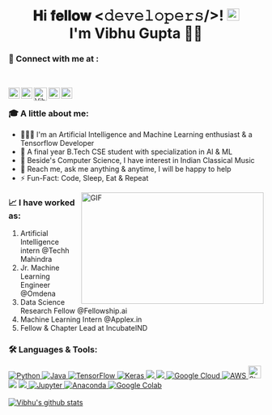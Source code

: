 <h1 align="center"> 𝐇i 𝐟𝐞𝐥𝐥𝐨𝐰 <𝚍𝚎𝚟𝚎𝚕𝚘𝚙𝚎𝚛𝚜/>! <img src="https://github.com/TheDudeThatCode/TheDudeThatCode/blob/master/Assets/Earth.gif" width=24><br>
I'm Vibhu Gupta 👨‍💻</h1>

### 🔗 Connect with me at :
<p>&nbsp;</p> <a href="https://www.linkedin.com/in/vibhu-gupta-10616/"><img align="left" alt="Vibhu's LinkdeIN" width="22px" src="https://www.iconsdb.com/icons/preview/white/linkedin-3-xl.png" /></a>
<a href="https://www.instagram.com/vibhu10616/">
<img align="left" alt="Vibhu's Instagram" width="22px" src="https://www.iconsdb.com/icons/preview/white/instagram-xxl.png" />
</a>
<a href="https://discord.com/users/708630824412643402">
<img align="left" alt="Vibhu Gupta Discord" width="26px" src="https://www.iconsdb.com/icons/preview/white/discord-2-xxl.png" />
</a>
<a href="https://t.me/Vibhu10616">
<img align="left" alt="Vibhu's Telegram" width="22px" src="https://www.iconsdb.com/icons/preview/white/telegram-xxl.png" />
</a>
<a href="https://twitter.com/Vibhu31598482">
<img align="left" alt="Vibhu Gupta Twitter" width="22px" src="https://www.iconsdb.com/icons/preview/white/twitter-4-xl.png" />
</a>
<br/>

### 🎓 A little about me:
- 👨🏽‍💻 I'm an Artificial Intelligence and Machine Learning enthusiast & a Tensorflow Developer 
- 🎯 A final year B.Tech CSE student with specialization in AI & ML 
- 🎸 Beside's Computer Science, I have interest in Indian Classical Music
- 💬 Reach me, ask me anything & anytime, I will be happy to help
- ⚡️ Fun-Fact: Code, Sleep, Eat & Repeat

<img align="right" alt="GIF" width=360 height=220 src="https://raw.githubusercontent.com/abhisheknaiidu/abhisheknaiidu/master/code.gif">

### 📈 I have worked as:
   1. Artificial Intelligence intern @Techh Mahindra
   2. Jr. Machine Learning Engineer @Omdena
   3. Data Science Research Fellow @Fellowship.ai
   4. Machine Learning Intern @Applex.in
   5. Fellow & Chapter Lead at IncubateIND

### 🛠 Languages & Tools:

<p align="left">  
  <a href="https://www.python.org/" target="_blank"> <img alt="Python" src="https://img.shields.io/badge/python%20-%2314354C.svg?&style=for-the-badge&logo=python&logoColor=white"/> </a> 
  <a href="https://www.oracle.com/java/technologies/" target="_blank"> <img alt="Java" src="https://img.shields.io/badge/Java-2C2D72?style=for-the-badge&logo=java&logoColor=white"/> </a>
  <a href="https://tensorflow.org/" target="_blank"> <img alt="TensorFlow" src="https://img.shields.io/badge/TensorFlow%20-%23FF6F00.svg?&style=for-the-badge&logo=TensorFlow&logoColor=white"/> </a> 
  <a href="https://keras.io/" target="_blank"> <img alt="Keras" src="https://img.shields.io/badge/Keras%20-%23D00000.svg?&style=for-the-badge&logo=Keras&logoColor=white"/> </a>
  <a href="https://opencv.org/" target="_blank"> <img src="https://img.shields.io/badge/opencv-%23white.svg?style=for-the-badge&logo=opencv&logoColor=white" /> </a>
  <a href="https://sklearn.org/" target="_blank"> <img src=" https://img.shields.io/badge/scikit--learn-%23F7931E.svg?style=for-the-badge&logo=scikit-learn&logoColor=white"/> </a>  
  <a href = "https://cloud.google.com/" target = "_blank"> <img alt="Google Cloud" src="https://img.shields.io/badge/Google%20Cloud%20-%234285F4.svg?&style=for-the-badge&logo=google-cloud&logoColor=white" /> </a> 
  <a href="https://aws.amazon.com/" target="_blank"> <img alt="AWS" src="https://img.shields.io/badge/AWS-%23FF9900.svg?style=for-the-badge&logo=amazon-aws&logoColor=white" /> </a> 
  <a href="https://streamlit.io/" target="_blank"> <img src="https://img.shields.io/badge/Streamlit-282C34?logo=streamlit" alt="Streamlit logo" title="Heroku" height="25"/> </a> 
  <a href="https://www.heroku.com/" target="_blank"> <img src="https://img.shields.io/badge/heroku-%23430098.svg?style=for-the-badge&logo=heroku&logoColor=white" /></a> 
  <a href="https://git-scm.com/" target="_blank"> <img src="https://img.shields.io/badge/git-%23121011.svg?style=for-the-badge&logo=git&logoColor=white" /> </a> 
  <a href="https://jupyter.org/" target="_blank"> <img alt="Jupyter" src="https://img.shields.io/badge/Jupyter%20-%23F37626.svg?&style=for-the-badge&logo=Jupyter&logoColor=white" /> </a> 
  <a href="https://www.anaconda.com/" target="_blank"> <img alt="Anaconda" src="https://img.shields.io/badge/Anaconda-%2344A833.svg?style=for-the-badge&logo=anaconda&logoColor=white" /> </a> 
   <a href="https://colab.research.google.com/" target="_blank"> <img alt="Google Colab" src="https://img.shields.io/badge/Google Colab-F9AB00?style=for-the-badge&logo=Google-Colab&logoColor=white" /> </a> 

    

 <br/>
<a href="https://github.com/Vibhugupta10616">
 <br/>
 <img align="center" src="https://github-readme-stats.vercel.app/api?username=Vibhugupta10616&show_icons=true&theme=dark&line_height=27" alt="Vibhu's github stats"/>
</a>
